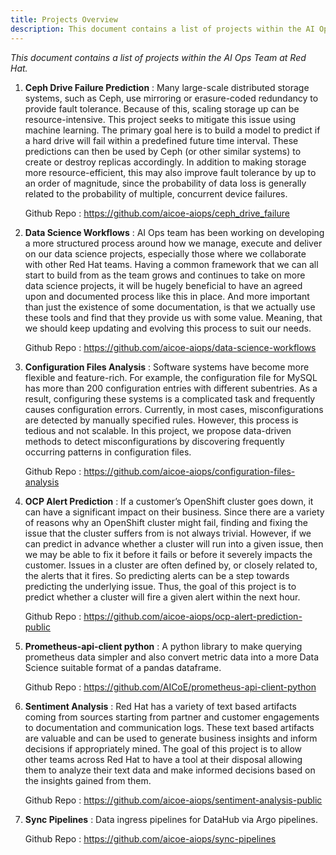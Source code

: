 ```yaml
---
title: Projects Overview
description: This document contains a list of projects within the AI Ops Team at Red Hat
---
```

_This document contains a list of projects within the AI Ops Team at Red Hat._

1. **Ceph Drive Failure Prediction** : Many large-scale distributed storage systems, such as Ceph, use mirroring or erasure-coded redundancy to provide fault tolerance. Because of this, scaling storage up can be resource-intensive. This project seeks to mitigate this issue using machine learning. The primary goal here is to build a model to predict if a hard drive will fail within a predefined future time interval. These predictions can then be used by Ceph (or other similar systems) to create or destroy replicas accordingly. In addition to making storage more resource-efficient, this may also improve fault tolerance by up to an order of magnitude, since the probability of data loss is generally related to the probability of multiple, concurrent device failures.

    Github Repo : https://github.com/aicoe-aiops/ceph_drive_failure

2. **Data Science Workflows** : AI Ops team has been working on developing a more structured process around how we manage, execute and deliver on our data science projects, especially those where we collaborate with other Red Hat teams. Having a common framework that we can all start to build from as the team grows and continues to take on more data science projects, it will be hugely beneficial to have an agreed upon and documented process like this in place. And more important than just the existence of some documentation, is that we actually use these tools and find that they provide us with some value. Meaning, that we should keep updating and evolving this process to suit our needs.

    Github Repo : https://github.com/aicoe-aiops/data-science-workflows

3. **Configuration Files Analysis** : Software systems have become more flexible and feature-rich. For example, the configuration file for MySQL has more than 200 configuration entries with different subentries. As a result, configuring these systems is a complicated task and frequently causes configuration errors. Currently, in most cases, misconfigurations are detected by manually specified rules. However, this process is tedious and not scalable. In this project, we propose data-driven methods to detect misconfigurations by discovering frequently occurring patterns in configuration files.

    Github Repo : https://github.com/aicoe-aiops/configuration-files-analysis

4. **OCP Alert Prediction** : If a customer’s OpenShift cluster goes down, it can have a significant impact on their business. Since there are a variety of reasons why an OpenShift cluster might fail, finding and fixing the issue that the cluster suffers from is not always trivial. However, if we can predict in advance whether a cluster will run into a given issue, then we may be able to fix it before it fails or before it severely impacts the customer. Issues in a cluster are often defined by, or closely related to, the alerts that it fires. So predicting alerts can be a step towards predicting the underlying issue. Thus, the goal of this project is to predict whether a cluster will fire a given alert within the next hour.

    Github Repo : https://github.com/aicoe-aiops/ocp-alert-prediction-public

5. **Prometheus-api-client python** : A python library to make querying prometheus data simpler and also convert metric data into a more Data Science suitable format of a pandas dataframe.

    Github Repo : https://github.com/AICoE/prometheus-api-client-python

6. **Sentiment Analysis** : Red Hat has a variety of text based artifacts coming from sources starting from partner and customer engagements to documentation and communication logs. These text based artifacts are valuable and can be used to generate business insights and inform decisions if appropriately mined. The goal of this project is to allow other teams across Red Hat to have a tool at their disposal allowing them to analyze their text data and make informed decisions based on the insights gained from them.

    Github Repo : https://github.com/aicoe-aiops/sentiment-analysis-public

7.  **Sync Pipelines** : Data ingress pipelines for DataHub via Argo pipelines.

    Github Repo : https://github.com/aicoe-aiops/sync-pipelines
